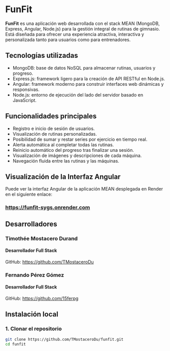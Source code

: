 # FunFit

**FunFit** es una aplicación web desarrollada con el stack MEAN (MongoDB, Express, Angular, Node.js) para la gestión integral de rutinas de gimnasio. Está diseñada para ofrecer una experiencia atractiva, interactiva y personalizada tanto para usuarios como para entrenadores.

## Tecnologías utilizadas

- MongoDB: base de datos NoSQL para almacenar rutinas, usuarios y progreso.
- Express.js: framework ligero para la creación de API RESTful en Node.js.
- Angular: framework moderno para construir interfaces web dinámicas y responsivas.
- Node.js: entorno de ejecución del lado del servidor basado en JavaScript.

## Funcionalidades principales

- Registro e inicio de sesión de usuarios.
- Visualización de rutinas personalizadas.
- Posibilidad de sumar y restar series por ejercicio en tiempo real.
- Alerta automática al completar todas las rutinas.
- Reinicio automático del progreso tras finalizar una sesión.
- Visualización de imágenes y descripciones de cada máquina.
- Navegación fluida entre las rutinas y las máquinas.

## Visualización de la Interfaz Angular

Puede ver la interfaz Angular de la aplicación MEAN desplegada en Render en el siguiente enlace:

### https://funfit-sygs.onrender.com

## Desarrolladores 

### Timothée Mostacero Durand
#### Desarrollador Full Stack
GitHub: https://github.com/TMostaceroDu

### Fernando Pérez Gómez 
#### Desarrollador Full Stack
GitHub: https://github.com/15ferpg

## Instalación local

### 1. Clonar el repositorio

```bash
git clone https://github.com/TMostaceroDu/funfit.git
cd funfit
